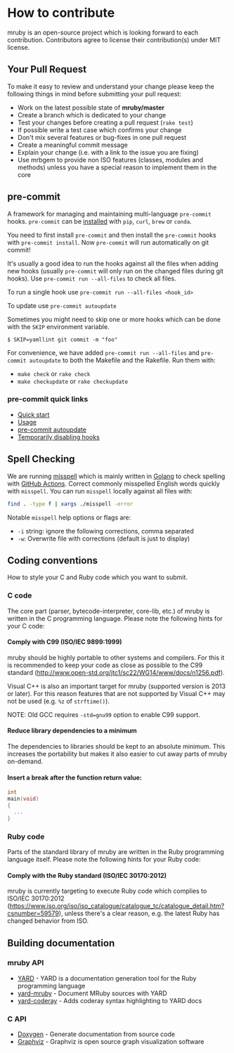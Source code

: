 # How to contribute

mruby is an open-source project which is looking forward to each contribution.
Contributors agree to license their contribution(s) under MIT license.

## Your Pull Request

To make it easy to review and understand your change please keep the following
things in mind before submitting your pull request:

- Work on the latest possible state of **mruby/master**
- Create a branch which is dedicated to your change
- Test your changes before creating a pull request (`rake test`)
- If possible write a test case which confirms your change
- Don't mix several features or bug-fixes in one pull request
- Create a meaningful commit message
- Explain your change (i.e. with a link to the issue you are fixing)
- Use mrbgem to provide non ISO features (classes, modules and methods) unless
  you have a special reason to implement them in the core

## pre-commit

A framework for managing and maintaining multi-language `pre-commit` hooks.
`pre-commit` can be [installed](https://pre-commit.com/#installation) with `pip`, `curl`, `brew` or `conda`.

You need to first install `pre-commit` and then install the `pre-commit` hooks with `pre-commit install`.
Now `pre-commit` will run automatically on git commit!

It's usually a good idea to run the hooks against all the files when adding new hooks (usually `pre-commit` will only run on the changed files during git hooks).
Use `pre-commit run --all-files` to check all files.

To run a single hook use `pre-commit run --all-files <hook_id>`

To update use `pre-commit autoupdate`

Sometimes you might need to skip one or more hooks which can be done with the `SKIP` environment variable.

`$ SKIP=yamllint git commit -m "foo"`

For convenience, we have added `pre-commit run --all-files` and `pre-commit autoupdate`
to both the Makefile and the Rakefile. Run them with:

- `make check` or `rake check`
- `make checkupdate` or `rake checkupdate`

### pre-commit quick links

- [Quick start](https://pre-commit.com/#quick-start)
- [Usage](https://pre-commit.com/#usage)
- [pre-commit autoupdate](https://pre-commit.com/#pre-commit-autoupdate)
- [Temporarily disabling hooks](https://pre-commit.com/#temporarily-disabling-hooks)

## Spell Checking

We are running [misspell](https://github.com/client9/misspell) which is mainly written in
[Golang](https://golang.org/) to check spelling with [GitHub Actions](.github/workflows/lint.yml).
Correct commonly misspelled English words quickly with `misspell`. You can run `misspell` locally
against all files with:

```bash
find . -type f | xargs ./misspell -error
```

Notable `misspell` help options or flags are:

- `-i` string: ignore the following corrections, comma separated
- `-w`: Overwrite file with corrections (default is just to display)

## Coding conventions

How to style your C and Ruby code which you want to submit.

### C code

The core part (parser, bytecode-interpreter, core-lib, etc.) of mruby is
written in the C programming language. Please note the following hints for your
C code:

#### Comply with C99 (ISO/IEC 9899:1999)

mruby should be highly portable to other systems and compilers. For this it is
recommended to keep your code as close as possible to the C99 standard
(<http://www.open-std.org/jtc1/sc22/WG14/www/docs/n1256.pdf>).

Visual C++ is also an important target for mruby (supported version is 2013 or
later). For this reason features that are not supported by Visual C++ may not
be used (e.g. `%z` of `strftime()`).

NOTE: Old GCC requires `-std=gnu99` option to enable C99 support.

#### Reduce library dependencies to a minimum

The dependencies to libraries should be kept to an absolute minimum. This
increases the portability but makes it also easier to cut away parts of mruby
on-demand.

#### Insert a break after the function return value:

```c
int
main(void)
{
  ...
}
```

### Ruby code

Parts of the standard library of mruby are written in the Ruby programming
language itself. Please note the following hints for your Ruby code:

#### Comply with the Ruby standard (ISO/IEC 30170:2012)

mruby is currently targeting to execute Ruby code which complies to ISO/IEC
30170:2012 (<https://www.iso.org/iso/iso_catalogue/catalogue_tc/catalogue_detail.htm?csnumber=59579>),
unless there's a clear reason, e.g. the latest Ruby has changed behavior from ISO.

## Building documentation

### mruby API

- [YARD](https://yardoc.org/) - YARD is a documentation generation tool for the Ruby programming language
- [yard-mruby](https://rubygems.org/gems/yard-mruby) - Document MRuby sources with YARD
- [yard-coderay](https://rubygems.org/gems/yard-coderay) - Adds coderay syntax highlighting to YARD docs

### C API

- [Doxygen](https://www.doxygen.nl/) - Generate documentation from source code
- [Graphviz](https://graphviz.org/) - Graphviz is open source graph visualization software
